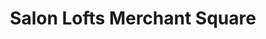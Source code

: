 ---
title: "Salon Lofts Merchant Square"
url: /carmel/salon-lofts-merchant-square/
shop: Friseur
---